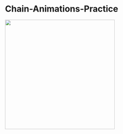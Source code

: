 # Chain-Animations-Practice




<img src="https://github.com/ViktorVarsano/Chain-Animations-Practice/blob/main/video1.gif" width="362">
